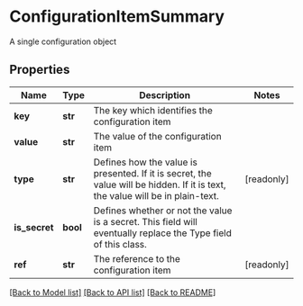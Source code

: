 # ConfigurationItemSummary

A single configuration object

## Properties
Name | Type | Description | Notes
------------ | ------------- | ------------- | -------------
**key** | **str** | The key which identifies the configuration item | 
**value** | **str** | The value of the configuration item | 
**type** | **str** | Defines how the value is presented.  If it is secret, the value will be hidden.  If it is text, the value will be in plain-text. | [readonly] 
**is_secret** | **bool** | Defines whether or not the value is a secret.  This field will eventually replace the Type field of this class. | 
**ref** | **str** | The reference to the configuration item | [readonly] 

[[Back to Model list]](../README.md#documentation-for-models) [[Back to API list]](../README.md#documentation-for-api-endpoints) [[Back to README]](../README.md)


